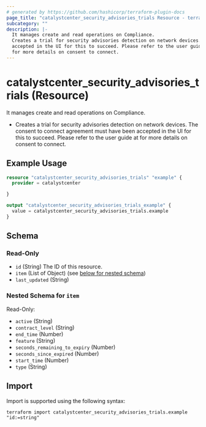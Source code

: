 ```yaml
---
# generated by https://github.com/hashicorp/terraform-plugin-docs
page_title: "catalystcenter_security_advisories_trials Resource - terraform-provider-catalystcenter"
subcategory: ""
description: |-
  It manages create and read operations on Compliance.
  Creates a trial for security advisories detection on network devices. The consent to connect agreement must have been
  accepted in the UI for this to succeed. Please refer to the user guide at
  for more details on consent to connect.
---
```


# catalystcenter_security_advisories_trials (Resource)

It manages create and read operations on Compliance.

- Creates a trial for security advisories detection on network devices. The consent to connect agreement must have been
accepted in the UI for this to succeed. Please refer to the user guide at
 for more details on consent to connect.

## Example Usage

```terraform
resource "catalystcenter_security_advisories_trials" "example" {
  provider = catalystcenter

}

output "catalystcenter_security_advisories_trials_example" {
  value = catalystcenter_security_advisories_trials.example
}
```

<!-- schema generated by tfplugindocs -->
## Schema

### Read-Only

- `id` (String) The ID of this resource.
- `item` (List of Object) (see [below for nested schema](#nestedatt--item))
- `last_updated` (String)

<a id="nestedatt--item"></a>
### Nested Schema for `item`

Read-Only:

- `active` (String)
- `contract_level` (String)
- `end_time` (Number)
- `feature` (String)
- `seconds_remaining_to_expiry` (Number)
- `seconds_since_expired` (Number)
- `start_time` (Number)
- `type` (String)

## Import

Import is supported using the following syntax:

```shell
terraform import catalystcenter_security_advisories_trials.example "id:=string"
```
